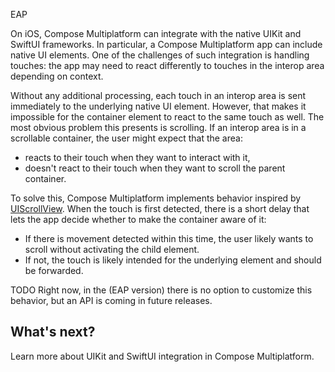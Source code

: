 [//]: # (title: Handling touch events with interop on iOS)

<label>EAP</label>

On iOS, Compose Multiplatform can integrate with the native UIKit and SwiftUI frameworks. In particular,
a Compose Multiplatform app can include native UI elements. One of the challenges of such integration is handling touches:
the app may need to react differently to touches in the interop area depending on context.

Without any additional processing, each touch in an interop area is sent immediately to the underlying native UI element.
However, that makes it impossible for the container element to react to the same touch as well.
The most obvious problem this presents is scrolling. If an interop area is in a scrollable container, the user might expect
that the area:

* reacts to their touch when they want to interact with it,
* doesn't react to their touch when they want to scroll the parent container.

To solve this, Compose Multiplatform implements behavior inspired by [UIScrollView](https://developer.apple.com/documentation/uikit/uiscrollview).
When the touch is first detected, there is a short delay that lets the app decide whether to make the container aware of it:

* If there is movement detected within this time, the user likely wants to scroll without activating the child element.
* If not, the touch is likely intended for the underlying element and should be forwarded.

TODO Right now, in the (EAP version) there is no option to customize this behavior, but an API is coming in future releases.

## What's next?

Learn more about UIKit and SwiftUI integration in Compose Multiplatform.